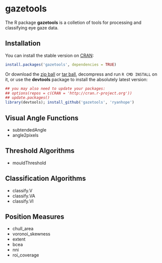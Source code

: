 # gazetools

The R package **gazetools** is a colletion of tools for processing and classifying eye gaze data.

## Installation

You can install the stable version on [CRAN](http://cran.r-project.org/package=gazetools):
  
  ```r
install.packages('gazetools', dependencies = TRUE)
```

Or download the [zip ball](https://github.com/ryanhope/gazetools/zipball/master) or 
[tar ball](https://github.com/ryanhope/gazetools/tarball/master), decompress and 
run `R CMD INSTALL` on it, or use the **devtools** package to install the 
absolutely latest version:
  
  ```r
## you may also need to update your packages: 
## options(repos = c(CRAN = 'http://cran.r-project.org'))
## update.packages()
library(devtools); install_github('gazetools', 'ryanhope')
```
## Visual Angle Functions

* subtendedAngle
* angle2pixels

## Threshold Algorithms

* mouldThreshold

## Classification Algorithms

* classify.V
* classify.VA
* classify.VI

## Position Measures

* chull_area
* voronoi_skewness
* extent
* bcea
* nni
* roi_coverage